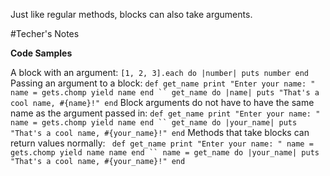 Just like regular methods, blocks can also take arguments.

#Techer's Notes

**Code Samples**

A block with an argument:
`
[1, 2, 3].each do |number|
  puts number
end
`
Passing an argument to a block:
`
def get_name
  print "Enter your name: "
  name = gets.chomp
  yield name
end
``
get_name do |name|
  puts "That's a cool name, #{name}!"
end
`
Block arguments do not have to have the same name as the argument passed in:
`
def get_name
  print "Enter your name: "
  name = gets.chomp
  yield name
end
``
get_name do |your_name|
  puts "That's a cool name, #{your_name}!"
end
`
Methods that take blocks can return values normally:
`
def get_name
  print "Enter your name: "
  name = gets.chomp
  yield name
  name
end
``
name = get_name do |your_name|
  puts "That's a cool name, #{your_name}!"
end`
